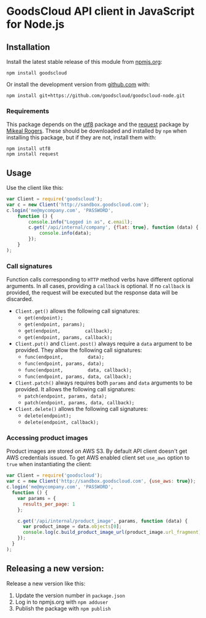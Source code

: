 # GoodsCloud API client in JavaScript for Node.js

## Installation

Install the latest stable release of this module from [npmjs.org](https://www.npmjs.org/package/goodscloud):

    npm install goodscloud

Or install the development version from [github.com](https://github.com/goodscloud/goodscloud-node) with:

    npm install git+https://github.com/goodscloud/goodscloud-node.git

### Requirements

This package depends on the [utf8](https://www.npmjs.org/package/utf8) package and the [request](https://www.npmjs.org/package/request) package by [Mikeal Rogers](https://github.com/mikeal). These should be downloaded and installed by `npm` when installing this package, but if they are not, install them with:

    npm install utf8
    npm install request

## Usage

Use the client like this:

```javascript
var Client = require('goodscloud');
var c = new Client('http://sandbox.goodscloud.com');
c.login('me@mycompany.com', 'PASSWORD',
    function () {
        console.info("Logged in as", c.email);
        c.get('/api/internal/company', {flat: true}, function (data) {
            console.info(data);
        });
    }
);
```

### Call signatures

Function calls corresponding to `HTTP` method verbs have different optional arguments. In all cases, providing a `callback` is optional. If no `callback` is provided, the request will be executed but the response data will be discarded.

 * `Client.get()` allows the following call signatures:
    * `get(endpoint);`
    * `get(endpoint, params);`
    * `get(endpoint,         callback);`
    * `get(endpoint, params, callback);`
 * `Client.put()` and `Client.post()` always require a `data` argument to be provided. They allow the following call signatures:
    * `func(endpoint,         data);`
    * `func(endpoint, params, data);`
    * `func(endpoint,         data, callback);`
    * `func(endpoint, params, data, callback);`
 * `Client.patch()` always requires both `params` and `data` arguments to be provided. It allows the following call signatures:
    * `patch(endpoint, params, data);`
    * `patch(endpoint, params, data, callback);`
 * `Client.delete()` allows the following call signatures:
    * `delete(endpoint);`
    * `delete(endpoint, callback);`

### Accessing product images

Product images are stored on AWS S3. By default API client doesn't get AWS credentials issued. To get AWS enabled client set `use_aws` option to `true` when instantiating the client:

```javascript
var Client = require('goodscloud');
var c = new Client('http://sandbox.goodscloud.com', {use_aws: true});
c.login('me@mycompany.com', 'PASSWORD',
  function () {
    var params = {
      results_per_page: 1
    };

    c.get('/api/internal/product_image', params, function (data) {
      var product_image = data.objects[0];
      console.log(c.build_product_image_url(product_image.url_fragment));
    });
  }
);
```

## Releasing a new version:

Release a new version like this:

 1. Update the version number in `package.json`
 2. Log in to npmjs.org with `npm adduser`
 3. Publish the package with `npm publish`
